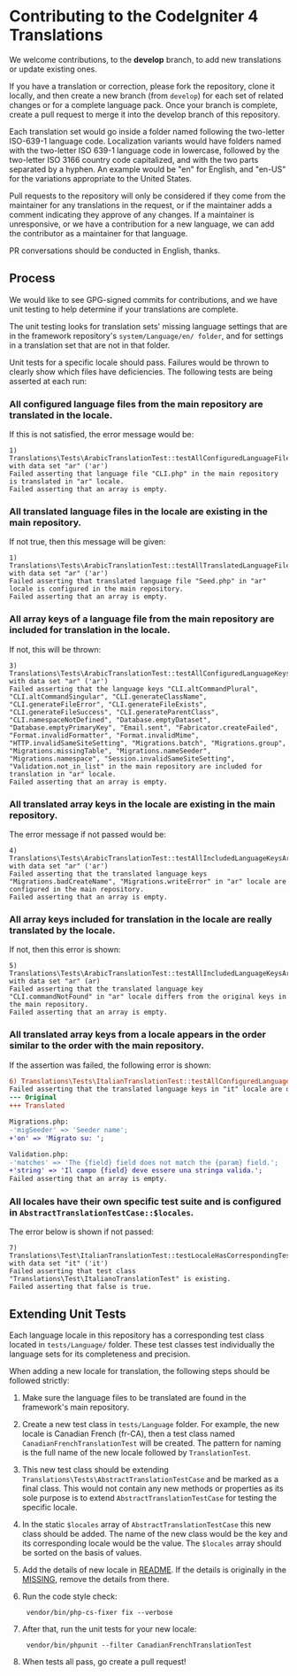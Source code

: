 # Contributing to the CodeIgniter 4 Translations

We welcome contributions, to the **develop** branch, to add new translations or update existing ones.

If you have a translation or correction, please fork the repository, clone it
locally, and then create a new branch (from `develop`) for each set of related changes
or for a complete language pack. Once your branch is complete, create a pull
request to merge it into the develop branch of this repository.

Each translation set would go inside a folder named following the two-letter ISO-639-1 language code.
Localization variants would have folders named with the two-letter ISO 639-1 language code in lowercase,
followed by the two-letter ISO 3166 country code capitalized,
and with the two parts separated by a hyphen. An example would be "en" for English, and "en-US" for the
variations appropriate to the United States.

Pull requests to the repository will only be considered if they come from
the maintainer for any translations in the request, or if the maintainer
adds a comment indicating they approve of any changes.
If a maintainer is unresponsive, or we have a contribution for a new
language, we can add the contributor as a maintainer for that language.

PR conversations should be conducted in English, thanks.

## Process

We would like to see GPG-signed commits for contributions,
and we have unit testing to help determine if your translations are complete.

The unit testing looks for translation sets' missing language settings that
are in the framework repository's `system/Language/en/ folder`, and for settings
in a translation set that are not in that folder.

Unit tests for a specific locale should pass. Failures would be thrown to clearly
show which files have deficiencies. The following tests are being asserted at each run:

### All configured language files from the main repository are translated in the locale.

If this is not satisfied, the error message would be:

    1) Translations\Tests\ArabicTranslationTest::testAllConfiguredLanguageFilesAreTranslated with data set "ar" ('ar')
    Failed asserting that language file "CLI.php" in the main repository is translated in "ar" locale.
    Failed asserting that an array is empty.

### All translated language files in the locale are existing in the main repository.

If not true, then this message will be given:

    1) Translations\Tests\ArabicTranslationTest::testAllTranslatedLanguageFilesAreConfigured with data set "ar" ('ar')
    Failed asserting that translated language file "Seed.php" in "ar" locale is configured in the main repository.
    Failed asserting that an array is empty.

### All array keys of a language file from the main repository are included for translation in the locale.

If not, this will be thrown:

    3) Translations\Tests\ArabicTranslationTest::testAllConfiguredLanguageKeysAreIncluded with data set "ar" ('ar')
    Failed asserting that the language keys "CLI.altCommandPlural", "CLI.altCommandSingular", "CLI.generateClassName", "CLI.generateFileError", "CLI.generateFileExists", "CLI.generateFileSuccess", "CLI.generateParentClass", "CLI.namespaceNotDefined", "Database.emptyDataset", "Database.emptyPrimaryKey", "Email.sent", "Fabricator.createFailed", "Format.invalidFormatter", "Format.invalidMime", "HTTP.invalidSameSiteSetting", "Migrations.batch", "Migrations.group", "Migrations.missingTable", "Migrations.nameSeeder", "Migrations.namespace", "Session.invalidSameSiteSetting", "Validation.not_in_list" in the main repository are included for translation in "ar" locale.
    Failed asserting that an array is empty.

### All translated array keys in the locale are existing in the main repository.

The error message if not passed would be:

    4) Translations\Tests\ArabicTranslationTest::testAllIncludedLanguageKeysAreConfigured with data set "ar" ('ar')
    Failed asserting that the translated language keys "Migrations.badCreateName", "Migrations.writeError" in "ar" locale are configured in the main repository.
    Failed asserting that an array is empty.

### All array keys included for translation in the locale are really translated by the locale.

If not, then this error is shown:

    5) Translations\Tests\ArabicTranslationTest::testAllIncludedLanguageKeysAreTranslated with data set "ar" (ar)
    Failed asserting that the translated language key "CLI.commandNotFound" in "ar" locale differs from the original keys in the main repository.
    Failed asserting that an array is empty.

### All translated array keys from a locale appears in the order similar to the order with the main repository.

If the assertion was failed, the following error is shown:

```diff
6) Translations\Tests\ItalianTranslationTest::testAllConfiguredLanguageKeysAreInOrder with data set "it" ('it')
Failed asserting that the translated language keys in "it" locale are ordered correctly.
--- Original
+++ Translated

Migrations.php:
-'migSeeder' => 'Seeder name';
+'on' => 'Migrato su: ';

Validation.php:
-'matches' => 'The {field} field does not match the {param} field.';
+'string' => 'Il campo {field} deve essere una stringa valida.';
Failed asserting that an array is empty.
```

### All locales have their own specific test suite and is configured in `AbstractTranslationTestCase::$locales`.

The error below is shown if not passed:

    7) Translations\Test\ItalianTranslationTest::testLocaleHasCorrespondingTestCaseFile with data set "it" ('it')
    Failed asserting that test class "Translations\Test\ItalianoTranslationTest" is existing.
    Failed asserting that false is true.

## Extending Unit Tests

Each language locale in this repository has a corresponding test class located in `tests/Language/` folder.
These test classes test individually the language sets for its completeness and precision.

When adding a new locale for translation, the following steps should be followed strictly:

1. Make sure the language files to be translated are found in the framework's main repository.
2. Create a new test class in `tests/Language` folder. For example, the new locale is Canadian French
(fr-CA), then a test class named `CanadianFrenchTranslationTest` will be created. The pattern for naming is
the full name of the new locale followed by `TranslationTest`.
3. This new test class should be extending `Translations\Tests\AbstractTranslationTestCase` and be marked
as a final class. This would not contain any new methods or properties as its sole purpose is to extend
`AbstractTranslationTestCase` for testing the specific locale.
4. In the static `$locales` array of `AbstractTranslationTestCase` this new class should be added. The name
of the new class would be the key and its corresponding locale would be the value. The `$locales` array
should be sorted on the basis of values.
5. Add the details of new locale in [README](README.md). If the details is originally in
the [MISSING](MISSING.rst), remove the details from there.
6. Run the code style check:

        vendor/bin/php-cs-fixer fix --verbose

7. After that, run the unit tests for your new locale:

        vendor/bin/phpunit --filter CanadianFrenchTranslationTest

8. When tests all pass, go create a pull request!
